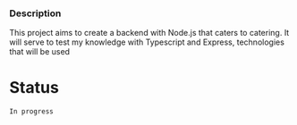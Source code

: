 ### Description
<span>
This project aims to create a backend with Node.js that caters to catering. It will serve to test my knowledge with Typescript and Express, technologies that will be used
</span>

# Status
`In progress`
